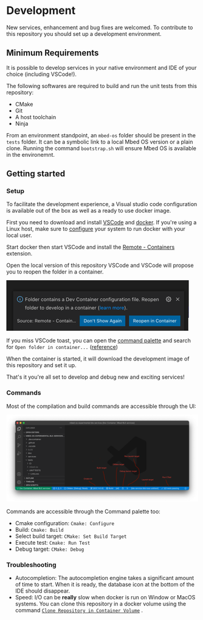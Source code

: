 # Development

New services, enhancement and bug fixes are welcomed. To contribute to this 
repository you should set up a development environment. 

## Minimum Requirements 

It is possible to develop services in your native environment and IDE of your 
choice (including VSCode!). 

The following softwares are required to build and run the unit tests from this 
repository: 
- CMake
- Git
- A host toolchain 
- Ninja

From an environment standpoint, an `mbed-os` folder should be present in the 
`tests` folder. It can be a symbolic link to a local Mbed OS version or a plain 
clone. Running the command `bootstrap.sh` will ensure Mbed OS is available in the 
environemnt. 

## Getting started 

### Setup

To facilitate the development experience, a Visual studio code configuration is 
available out of the box as well as a ready to use docker image. 

First you need to download and install [VSCode](https://code.visualstudio.com/)
and [docker](https://www.docker.com/products/docker-desktop). If you're using a
Linux host, make sure to [configure](https://docs.docker.com/engine/install/linux-postinstall/#manage-docker-as-a-non-root-user) 
your system to run docker with your local user. 

Start docker then start VSCode and install the [Remote - Containers](https://marketplace.visualstudio.com/items?itemName=ms-vscode-remote.remote-containers) extension. 

Open the local version of this repository VSCode and VSCode will propose you to 
reopen the folder in a container. 

![Open in container toast](./img/vscode-open-in-container.png)

If you miss VSCode toast, you can open the 
[command palette](https://code.visualstudio.com/docs/getstarted/userinterface#_command-palette)
and search for `Open folder in container...` ([reference](https://code.visualstudio.com/docs/remote/containers#_quick-start-open-an-existing-folder-in-a-container))

When the container is started, it will download the development image of this 
repository and set it up.

That's it you're all set to develop and debug new and exciting services!

### Commands

Most of the compilation and build commands are accessible through the UI: 

![Cmake toolbar](./img/vscode-cmake-toolbar.png)

Commands are accessible through the Command palette too: 
- Cmake configuration: `Cmake: Configure`
- Build: `Cmake: Build`
- Select build target: `CMake: Set Build Target`
- Execute test: `Cmake: Run Test` 
- Debug target: `CMake: Debug`


### Troubleshooting

- Autocompletion: The autocompletion engine takes a significant amount of time to 
start. When it is ready, the database icon at the bottom of the IDE should disappear. 
- Speed: I/O can be **really** slow when docker is run on Window or MacOS systems. You can 
clone this repository in a docker volume using the command [`Clone Repository in Container Volume`](https://code.visualstudio.com/docs/remote/containers#_quick-start-open-a-git-repository-or-github-pr-in-an-isolated-container-volume) .
